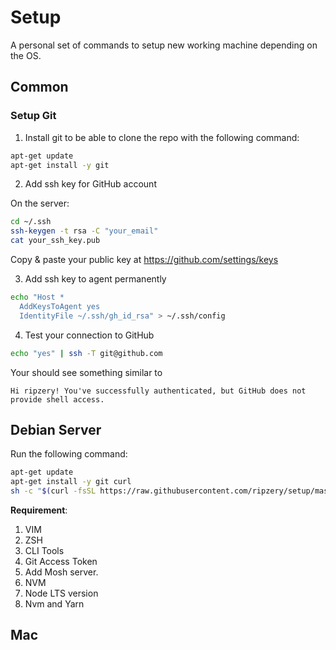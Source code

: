 # Setup

A personal set of commands to setup new working machine depending on the OS.

## Common

### Setup Git

1. Install git to be able to clone the repo with the following command:

```bash
apt-get update
apt-get install -y git
```

2. Add ssh key for GitHub account

On the server:

```bash
cd ~/.ssh
ssh-keygen -t rsa -C "your_email"
cat your_ssh_key.pub
```
Copy & paste your public key at https://github.com/settings/keys

3. Add ssh key to agent permanently

```bash
echo "Host *
  AddKeysToAgent yes
  IdentityFile ~/.ssh/gh_id_rsa" > ~/.ssh/config
```

4. Test your connection to GitHub

```bash
echo "yes" | ssh -T git@github.com
```

Your should see something similar to

```
Hi ripzery! You've successfully authenticated, but GitHub does not provide shell access.
```

## Debian Server

Run the following command:

```bash
apt-get update
apt-get install -y git curl
sh -c "$(curl -fsSL https://raw.githubusercontent.com/ripzery/setup/master/debian/setup.sh)"
```

**Requirement**:

1. VIM
2. ZSH
3. CLI Tools
4. Git Access Token
5. Add Mosh server. 
6. NVM
7. Node LTS version
8. Nvm and Yarn

## Mac

